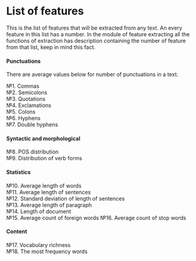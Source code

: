 # List of features
This is the list of features that will be extracted from any text.
An every feature in this list has a number. In the module of feature extracting
all the functions of extraction has description containing the number of feature from that list,
keep in mind this fact.

#### Punctuations
There are average values below for number of punctuations in a text.

№1. Commas  
№2. Semicolons  
№3. Quotations  
№4. Exclamations  
№5. Colons  
№6. Hyphens  
№7. Double hyphens  

#### Syntactic and morphological

№8. POS distribution  
№9. Distribution of verb forms  

#### Statistics

№10. Average length of words  
№11. Average length of sentences  
№12. Standard deviation of length of sentences  
№13. Average length of paragraph  
№14. Length of document  
№15. Average count of foreign words 
№16. Average count of stop words 


#### Content

№17. Vocabulary richness  
№18. The most frequency words
